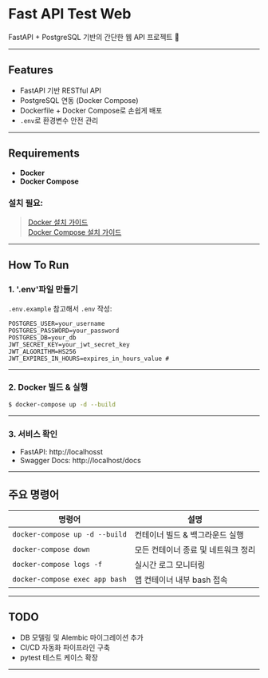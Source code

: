 # Fast API Test Web

FastAPI + PostgreSQL 기반의 간단한 웹 API 프로젝트 🚀

---

## Features

- FastAPI 기반 RESTful API
- PostgreSQL 연동 (Docker Compose)
- Dockerfile + Docker Compose로 손쉽게 배포
- `.env`로 환경변수 안전 관리

---

## Requirements

- **Docker**
- **Docker Compose**

### 설치 필요:  
> [Docker 설치 가이드](https://docs.docker.com/get-docker/)  
> [Docker Compose 설치 가이드](https://docs.docker.com/compose/install/)

---

## How To Run

### 1. '.env'파일 만들기

`.env.example` 참고해서 `.env` 작성:

```
POSTGRES_USER=your_username
POSTGRES_PASSWORD=your_password
POSTGRES_DB=your_db
JWT_SECRET_KEY=your_jwt_secret_key
JWT_ALGORITHM=HS256
JWT_EXPIRES_IN_HOURS=expires_in_hours_value # 
```

---

### 2. Docker 빌드 & 실행

```bash
$ docker-compose up -d --build
```

---

### 3. 서비스 확인
* FastAPI: http://localhosst
* Swagger Docs: http://localhost/docs

---

## 주요 명령어

| 명령어 | 설명 |
| ------ | ---- |
| `docker-compose up -d --build` | 컨테이너 빌드 & 백그라운드 실행 |
| `docker-compose down` | 모든 컨테이너 종료 및 네트워크 정리 |
| `docker-compose logs -f` | 실시간 로그 모니터링 |
| `docker-compose exec app bash` | 앱 컨테이너 내부 bash 접속 |

---

## TODO
* DB 모델링 및 Alembic 마이그레이션 추가
* CI/CD 자동화 파이프라인 구축
* pytest 테스트 케이스 확장

---
